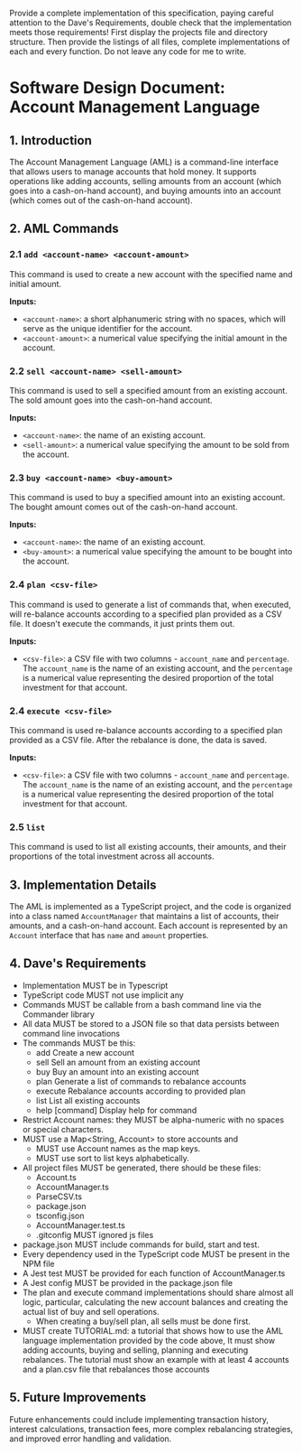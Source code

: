 Provide a complete implementation of this specification, paying careful attention to the Dave's Requirements, double check that the implementation meets those requirements! First display the projects file and directory structure. Then provide the listings of all files, complete implementations of each and every function.  Do not leave any code for me to write.

# Software Design Document: Account Management Language

## 1. Introduction

The Account Management Language (AML) is a command-line interface that allows users to manage accounts that hold money. It supports operations like adding accounts, selling amounts from an account (which goes into a cash-on-hand account), and buying amounts into an account (which comes out of the cash-on-hand account).

## 2. AML Commands

### 2.1 `add <account-name> <account-amount>`

This command is used to create a new account with the specified name and initial amount.

**Inputs:**
- `<account-name>`: a short alphanumeric string with no spaces, which will serve as the unique identifier for the account.
- `<account-amount>`: a numerical value specifying the initial amount in the account.

### 2.2 `sell <account-name> <sell-amount>`

This command is used to sell a specified amount from an existing account. The sold amount goes into the cash-on-hand account.

**Inputs:**
- `<account-name>`: the name of an existing account.
- `<sell-amount>`: a numerical value specifying the amount to be sold from the account.

### 2.3 `buy <account-name> <buy-amount>`

This command is used to buy a specified amount into an existing account. The bought amount comes out of the cash-on-hand account.

**Inputs:**
- `<account-name>`: the name of an existing account.
- `<buy-amount>`: a numerical value specifying the amount to be bought into the account.

### 2.4 `plan <csv-file>`

This command is used to generate a list of commands that, when executed, will re-balance accounts according to a specified plan provided as a CSV file. It doesn't execute the commands, it just prints them out.

**Inputs:**
- `<csv-file>`: a CSV file with two columns - `account_name` and `percentage`. The `account_name` is the name of an existing account, and the `percentage` is a numerical value representing the desired proportion of the total investment for that account.
 
### 2.4 `execute <csv-file>`

This command is used re-balance accounts according to a specified plan provided as a CSV file. After the rebalance is done, the data is saved.

**Inputs:**
- `<csv-file>`: a CSV file with two columns - `account_name` and `percentage`. The `account_name` is the name of an existing account, and the `percentage` is a numerical value representing the desired proportion of the total investment for that account.

### 2.5 `list`

This command is used to list all existing accounts, their amounts, and their proportions of the total investment across all accounts.

## 3. Implementation Details

The AML is implemented as a TypeScript project, and the code is organized into a class named `AccountManager` that maintains a list of accounts, their amounts, and a cash-on-hand account. Each account is represented by an `Account` interface that has `name` and `amount` properties.

## 4. Dave's Requirements

* Implementation MUST be in Typescript
* TypeScript code MUST not use implicit any
* Commands MUST be callable from a bash command line via the Commander library
* All data MUST be stored to a JSON file so that data persists between command line invocations
* The commands MUST be this:
  * add <account-name> <account-amount>  Create a new account
  * sell <account-name> <sell-amount>    Sell an amount from an existing account
  * buy <account-name> <buy-amount>      Buy an amount into an existing account
  * plan <csv-file>                      Generate a list of commands to rebalance accounts
  * execute <csv-file>                   Rebalance accounts according to provided plan
  * list                                 List all existing accounts
  * help [command]                       Display help for command
* Restrict Account names: they MUST be alpha-numeric with no spaces or special characters.
* MUST use a Map<String, Account> to store accounts and 
  * MUST use Account names as the map keys. 
  * MUST use sort to list keys alphabetically.
* All project files MUST be generated, there should be these files:
  * Account.ts
  * AccountManager.ts
  * ParseCSV.ts
  * package.json
  * tsconfig.json
  * AccountManager.test.ts
  * .gitconfig MUST ignored js files
* package.json MUST include commands for build, start and test.
* Every dependency used in the TypeScript code MUST be present in the NPM file
* A Jest test MUST be provided for each function of AccountManager.ts
* A Jest config MUST be provided in the package.json file
* The plan and execute command implementations should share almost all logic, particular, calculating the new account balances and creating the actual list of buy and sell operations.
  * When creating a buy/sell plan, all sells must be done first.
* MUST create TUTORIAL.md: a tutorial that shows how to use the AML language implementation provided by the code above, It must show adding accounts, buying and selling, planning and executing rebalances. The tutorial must show an example with at least 4 accounts and a plan.csv file that rebalances those accounts
   
## 5. Future Improvements

Future enhancements could include implementing transaction history, interest calculations, transaction fees, more complex rebalancing strategies, and improved error handling and validation.

